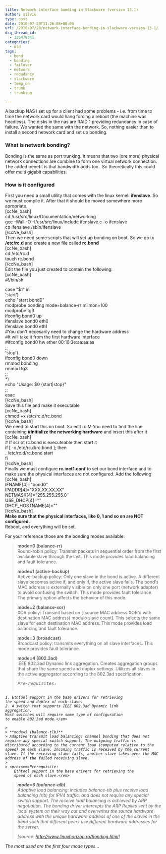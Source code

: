 ```yaml
---
title: Network interface bonding in Slackware (version 13.1)
author: silviu
type: post
date: 2010-07-20T11:26:08+00:00
url: /2010/07/20/network-interface-bonding-in-slackware-version-13-1/
dsq_thread_id:
  - 326479341
categories:
  - old
tags:
  - bond
  - bonding
  - failover
  - network
  - redudancy
  - slackware
  - temp_on
  - trunk
  - trunking

---
```

A backup NAS I set up for a client had some problems - i.e. from time to time the network card would hang forcing a reboot (the machine was headless). The disks in the nas are RAID 1 providing redundancy in case of failure. We wanted the same with the network. So, nothing easier than to install a second network card and set up bonding.

### What is network bonding?

Bonding is the same as port trunking. It means that two (ore more) physical network connections are combine to form one virtual network connection. The added benefit is that bandwidth adds too.  So theoretically this could offer multi gigabit capabilities.

### How is it configured

First you need a small utility that comes with the linux kernel: **ifenslave**. So we must compile it. After that it should be moved somewhere more apropriate.  
[ccNe_bash]  
cd /usr/src/linux/Documentation/networking  
gcc -Wall -O -I/usr/src/linux/include ifenslave.c -o ifenslave  
cp ifenslave /sbin/ifenslave  
[/ccNe_bash]  
Then we need some scripts that will set up bonding on boot. So we go to **/etc/rc.d** and create a new file called **rc.bond**  
[ccNe_bash]  
cd /etc/rc.d  
touch rc.bond  
[/ccNe_bash]  
Edit the file you just created to contain the following:  
[ccNe_bash]  
#!/bin/sh

case "$1" in  
'start')  
echo "start bond0"  
modprobe bonding mode=balance-rr miimon=100  
modprobe tg3  
ifconfig bond0 up  
ifenslave bond0 eth0  
ifenslave bond0 eth1  
#You don't necesarily need to change the hardware address  
#It will take it from the first hardware interface  
#ifconfig bond0 hw ether 00:16:3e:aa:aa:aa  
;;  
'stop')  
ifconfig bond0 down  
rmmod bonding  
rmmod tg3  
;;  
*)  
echo "Usage: $0 {start|stop}"  
;;  
esac  
[/ccNe_bash]  
Save this file and make it executable  
[ccNe_bash]  
chmod +x /etc/rc.d/rc.bond  
[/ccNe_bash]  
We need to start this on boot. So edit rc.M You need to find the line containing **#Initialize the networking hardware** and insert this after it  
[ccNe_bash]  
\# If script rc.bond is executeable then start it  
if [ -x /etc/rc.d/rc.bond ]; then  
. /etc/rc.d/rc.bond start  
fi  
[/ccNe_bash]  
Finally we must configure **rc.inet1.conf** to set our bond interface and to make sure the physical interfaces are not configured. Add the following:  
[ccNe_bash]  
IFNAME[4]="bond0&#8243;  
IPADDR[4]="XXX.XX.XX.XX"  
NETMASK[4]="255.255.255.0&#8243;  
USE_DHCP[4]=""  
DHCP_HOSTNAME[4]=""  
[/ccNe_bash]  
**Make sure that the physical interfaces, like 0, 1 and so on are NOT configured.**  
Reboot, and everything will be set.

For your reference those are the bonding modes available:

> **mode=0 (balance-rr)**  
> Round-robin policy: Transmit packets in sequential order from the first available slave through the last. This mode provides load balancing and fault tolerance.
> 
> **mode=1 (active-backup)**  
> Active-backup policy: Only one slave in the bond is active. A different slave becomes active if, and only if, the active slave fails. The bond's MAC address is externally visible on only one port (network adapter) to avoid confusing the switch. This mode provides fault tolerance. The primary option affects the behavior of this mode.
> 
> **mode=2 (balance-xor)**  
> XOR policy: Transmit based on [(source MAC address XOR'd with destination MAC address) modulo slave count]. This selects the same slave for each destination MAC address. This mode provides load balancing and fault tolerance.
> 
> **mode=3 (broadcast)**  
> Broadcast policy: transmits everything on all slave interfaces. This mode provides fault tolerance.
> 
> **mode=4 (802.3ad)**  
> IEEE 802.3ad Dynamic link aggregation. Creates aggregation groups that share the same speed and duplex settings. Utilizes all slaves in the active aggregator according to the 802.3ad specification.
> 
> <pre><em>Pre-requisites:
	1. Ethtool support in the base drivers for retrieving
	the speed and duplex of each slave.
	2. A switch that supports IEEE 802.3ad Dynamic link
	aggregation.
	Most switches will require some type of configuration
	to enable 802.3ad mode.</em>
```
> 
> **mode=5 (balance-tlb)**  
> Adaptive transmit load balancing: channel bonding that does not require any special switch support. The outgoing traffic is distributed according to the current load (computed relative to the speed) on each slave. Incoming traffic is received by the current slave. If the receiving slave fails, another slave takes over the MAC address of the failed receiving slave.
> 
> <pre><em>Prerequisite:
	Ethtool support in the base drivers for retrieving the
	speed of each slave.</em>
```

> **mode=6 (balance-alb)**  
> Adaptive load balancing: includes balance-tlb plus receive load balancing (rlb) for IPV4 traffic, and does not require any special switch support. The receive load balancing is achieved by ARP negotiation. The bonding driver intercepts the ARP Replies sent by the local system on their way out and overwrites the source hardware address with the unique hardware address of one of the slaves in the bond such that different peers use different hardware addresses for the server.
> 
> [source: <a href="http://www.linuxhorizon.ro/bonding.html" target="_blank" rel="noopener">http://www.linuxhorizon.ro/bonding.html</a>]

The most used are the first four mode types&#8230;